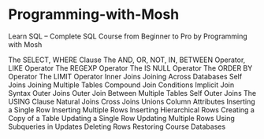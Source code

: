 # Programming-with-Mosh
Learn SQL – Complete SQL Course from Beginner to Pro by Programming with Mosh


 
The SELECT, WHERE Clause
The AND, OR, NOT, IN, BETWEEN Operator, LIKE Operator
The REGEXP Operator
The IS NULL Operator
The ORDER BY Operator
The LIMIT Operator
Inner Joins
Joining Across Databases
Self Joins
Joining Multiple Tables
Compound Join Conditions
Implicit Join Syntax
Outer Joins
Outer Join Between Multiple Tables 
Self Outer Joins
The USING Clause
Natural Joins
Cross Joins
Unions
Column Attributes
Inserting a Single Row 
Inserting Multiple Rows 
Inserting Hierarchical Rows 
Creating a Copy of a Table 
Updating a Single Row 
Updating Multiple Rows 
Using Subqueries in Updates 
Deleting Rows
Restoring Course Databases

